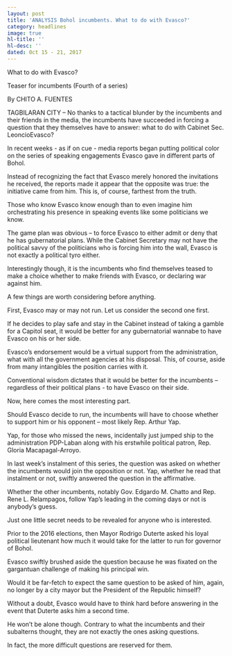 ```yaml
---
layout: post
title: 'ANALYSIS Bohol incumbents. What to do with Evasco?'
category: headlines
image: true
hl-title: ''
hl-desc: ''
dated: 0ct 15 - 21, 2017
---
```


What to do with Evasco?

Teaser for incumbents 
(Fourth of a series)

By CHITO A. FUENTES

TAGBILARAN CITY – No thanks to a tactical blunder by the incumbents and their friends in the media, the incumbents have succeeded in forcing a question that they themselves have to answer: what to do with Cabinet Sec. LeoncioEvasco?

In recent weeks - as if on cue - media reports began putting political color on the series of speaking engagements Evasco gave in different parts of Bohol.

Instead of recognizing the fact that Evasco merely honored the invitations he received, the reports made it appear that the opposite was true: the initiative came from him. 
This is, of course, farthest from the truth.

Those who know Evasco know enough than to even imagine him orchestrating his presence in speaking events like some politicians we know.

The game plan was obvious – to force Evasco to either admit or deny that he has gubernatorial plans. While the Cabinet Secretary may not have the political savvy of the politicians who is forcing him into the wall, Evasco is not exactly a political tyro either.

Interestingly though, it is the incumbents who find themselves teased to make a choice whether to make friends with Evasco, or declaring war against him.

A few things are worth considering before anything.

First, Evasco may or may not run. Let us consider the second one first.

If he decides to play safe and stay in the Cabinet instead of taking a gamble for a Capitol seat, it would be better for any gubernatorial wannabe to have Evasco on his or her side.

Evasco’s endorsement would be a virtual support from the administration, what with all the government agencies at his disposal. This, of course, aside from many intangibles the position carries with it.

Conventional wisdom dictates that it would be better for the incumbents – regardless of their political plans - to have Evasco on their side.

Now, here comes the most interesting part.

Should Evasco decide to run, the incumbents will have to choose whether to support him or his opponent – most likely Rep. Arthur Yap.

Yap, for those who missed the news, incidentally just jumped ship to the administration PDP-Laban along with his erstwhile political patron, Rep. Gloria Macapagal-Arroyo.

In last week’s instalment of this series, the question was asked on whether the incumbents would join the opposition or not. Yap, whether he read that instalment or not, swiftly answered the question in the affirmative.

Whether the other incumbents, notably Gov. Edgardo M. Chatto and Rep. Rene L. Relampagos, follow Yap’s leading in the coming days or not is anybody’s guess.

Just one little secret needs to be revealed for anyone who is interested.

Prior to the 2016 elections, then Mayor Rodrigo Duterte asked his loyal political lieutenant how much it would take for the latter to run for governor of Bohol.

Evasco swiftly brushed aside the question because he was fixated on the gargantuan challenge of making his principal win.

Would it be far-fetch to expect the same question to be asked of him, again, no longer by a city mayor but the President of the Republic himself?

Without a doubt, Evasco would have to think hard before answering in the event that Duterte asks him a second time.

He won’t be alone though. Contrary to what the incumbents and their subalterns thought, they are not exactly the ones asking questions. 

In fact, the more difficult questions are reserved for them.

